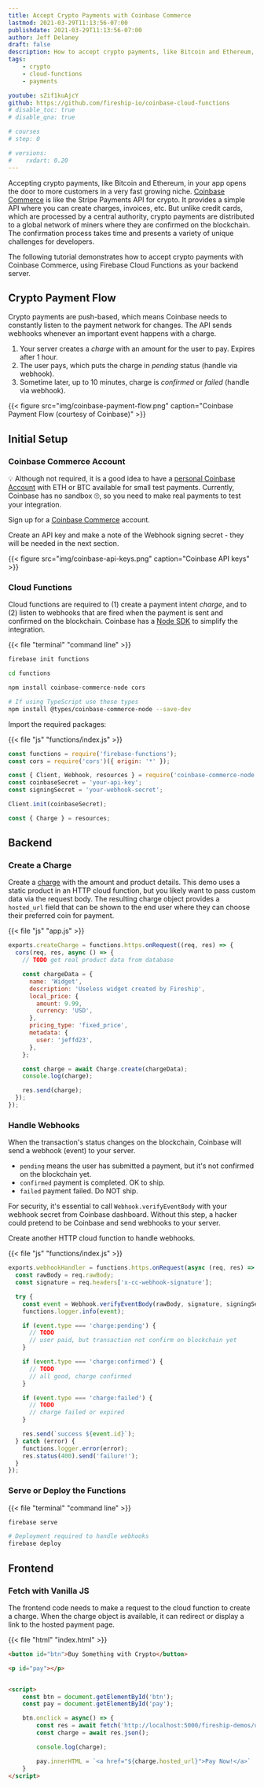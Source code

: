 ```yaml
---
title: Accept Crypto Payments with Coinbase Commerce
lastmod: 2021-03-29T11:13:56-07:00
publishdate: 2021-03-29T11:13:56-07:00
author: Jeff Delaney
draft: false
description: How to accept crypto payments, like Bitcoin and Ethereum, from your web app with Coinbase & Firebase Cloud Functions
tags: 
    - crypto
    - cloud-functions
    - payments

youtube: sZif1kuAjcY
github: https://github.com/fireship-io/coinbase-cloud-functions
# disable_toc: true
# disable_qna: true

# courses
# step: 0

# versions:
#    rxdart: 0.20
---
```


Accepting crypto payments, like Bitcoin and Ethereum, in your app opens the door to more customers in a very fast growing niche. [Coinbase Commerce](https://commerce.coinbase.com/?lang=en) is like the Stripe Payments API for crypto. It provides a simple API where you can create charges, invoices, etc. But unlike credit cards, which are processed by a central authority, crypto payments are distributed to a global network of miners where they are confirmed on the blockchain. The  confirmation process takes time and presents a variety of unique challenges for developers. 

The following tutorial demonstrates how to accept crypto payments with Coinbase Commerce, using Firebase Cloud Functions as your backend server. 

## Crypto Payment Flow

Crypto payments are push-based, which means Coinbase needs to constantly listen to the payment network for changes. The API sends webhooks whenever an important event happens with a charge. 

1. Your server creates a *charge* with an amount for the user to pay. Expires after 1 hour.  
2. The user pays, which puts the charge in *pending* status (handle via webhook). 
3. Sometime later, up to 10 minutes, charge is *confirmed* or *failed* (handle via webhook). 


{{< figure src="img/coinbase-payment-flow.png" caption="Coinbase Payment Flow (courtesy of Coinbase)" >}}

## Initial Setup 

### Coinbase Commerce Account

💡 Although not required, it is a good idea to have a [personal Coinbase Account](https://fireship.page.link/coinbase) with ETH or BTC available for small test payments. Currently, Coinbase has no sandbox 🙄, so you need to make real payments to test your integration.

Sign up for a [Coinbase Commerce](https://commerce.coinbase.com/) account. 

Create an API key and make a note of the Webhook signing secret - they will be needed in the next section. 

{{< figure src="img/coinbase-api-keys.png" caption="Coinbase API keys" >}}



### Cloud Functions

Cloud functions are required to (1) create a payment intent *charge*, and to (2) listen to webhooks that are fired when the payment is sent and confirmed on the blockchain. Coinbase has a [Node SDK](https://github.com/coinbase/coinbase-commerce-node) to simplify the integration. 

{{< file "terminal" "command line" >}}
```bash
firebase init functions

cd functions

npm install coinbase-commerce-node cors

# If using TypeScript use these types
npm install @types/coinbase-commerce-node --save-dev
```

Import the required packages:

{{< file "js" "functions/index.js" >}}
```javascript
const functions = require('firebase-functions');
const cors = require('cors')({ origin: '*' });

const { Client, Webhook, resources } = require('coinbase-commerce-node');
const coinbaseSecret = 'your-api-key';
const signingSecret = 'your-webhook-secret';

Client.init(coinbaseSecret);

const { Charge } = resources;
```

## Backend

### Create a Charge

Create a [charge](https://commerce.coinbase.com/docs/api/#charges) with the amount and product details. This demo uses a static product in an HTTP cloud function, but you likely want to pass custom data via the request body. The resulting charge object provides a `hosted_url` field that can be shown to the end user where they can choose their preferred coin for payment. 

{{< file "js" "app.js" >}}
```javascript
exports.createCharge = functions.https.onRequest((req, res) => {
  cors(req, res, async () => {
    // TODO get real product data from database

    const chargeData = {
      name: 'Widget',
      description: 'Useless widget created by Fireship',
      local_price: {
        amount: 9.99,
        currency: 'USD',
      },
      pricing_type: 'fixed_price',
      metadata: {
        user: 'jeffd23',
      },
    };

    const charge = await Charge.create(chargeData);
    console.log(charge);

    res.send(charge);
  });
});
```

### Handle Webhooks

When the transaction's status changes on the blockchain, Coinbase will send a webhook (event) to your server. 

- `pending` means the user has submitted a payment, but it's not confirmed on the blockchain yet. 
- `confirmed` payment is completed. OK to ship. 
- `failed` payment failed. Do NOT ship. 

For security, it's essential to call `Webhook.verifyEventBody` with your webhook secret from Coinbase dashboard. Without this step, a hacker could pretend to be Coinbase and send webhooks to your server.  

Create another HTTP cloud function to handle webhooks. 

{{< file "js" "functions/index.js" >}}
```javascript
exports.webhookHandler = functions.https.onRequest(async (req, res) => {
  const rawBody = req.rawBody;
  const signature = req.headers['x-cc-webhook-signature'];

  try {
    const event = Webhook.verifyEventBody(rawBody, signature, signingSecret);
    functions.logger.info(event);

    if (event.type === 'charge:pending') {
      // TODO
      // user paid, but transaction not confirm on blockchain yet
    }

    if (event.type === 'charge:confirmed') {
      // TODO
      // all good, charge confirmed
    }

    if (event.type === 'charge:failed') {
      // TODO
      // charge failed or expired
    }

    res.send(`success ${event.id}`);
  } catch (error) {
    functions.logger.error(error);
    res.status(400).send('failure!');
  }
});

```

### Serve or Deploy the Functions

{{< file "terminal" "command line" >}}
```bash
firebase serve

# Deployment required to handle webhooks
firebase deploy
```

## Frontend

### Fetch with Vanilla JS

The frontend code needs to make a request to the cloud function to create a charge. When the charge object is available, it can redirect or display a link to the hosted payment page. 

{{< file "html" "index.html" >}}
```html
<button id="btn">Buy Something with Crypto</button>

<p id="pay"></p>


<script>
    const btn = document.getElementById('btn');
    const pay = document.getElementById('pay');

    btn.onclick = async() => {
        const res = await fetch('http://localhost:5000/fireship-demos/us-central1/createCharge');
        const charge = await res.json();

        console.log(charge);

        pay.innerHTML = `<a href="${charge.hosted_url}">Pay Now!</a>`
    }
</script>
```
